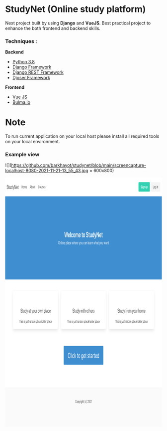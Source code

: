 # StudyNet (Online study platform)

Next project built by  using **Django** and **VueJS**. Best practical project to enhance the both frontend and backend skills.

### Techniques :
**Backend**
* [Python 3.8](https://www.python.org/)
* [Django Framework](https://www.djangoproject.com/)
* [Django REST Framework](https://www.django-rest-framework.org/)
* [Djoser Framework](https://djoser.readthedocs.io/en/latest/)

**Frontend**
* [Vue JS](https://vuejs.org/)
* [Bulma.io](https://bulma.io/)


# Note

To run current application on your local host please install all required tools on your local environment. 

### Example view

![](https://github.com/barkhayot/studynet/blob/main/screencapture-localhost-8080-2021-11-21-13_55_43.jpg = 600x800)

<img src="https://github.com/barkhayot/studynet/blob/main/screencapture-localhost-8080-2021-11-21-13_55_43.jpg" data-canonical-src="https://github.com/barkhayot/studynet/blob/main/screencapture-localhost-8080-2021-11-21-13_55_43.jpg" width="600" height="800" />

